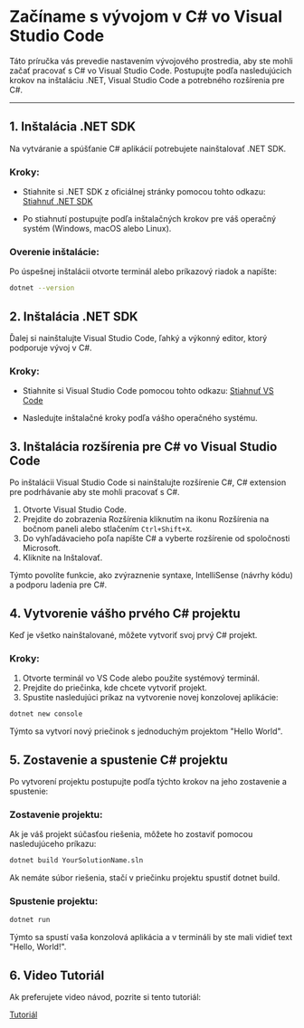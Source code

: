 # Začíname s vývojom v C# vo Visual Studio Code

Táto príručka vás prevedie nastavením vývojového prostredia, aby ste mohli začať pracovať s C# vo Visual Studio Code. Postupujte podľa nasledujúcich krokov na inštaláciu .NET, Visual Studio Code a potrebného rozšírenia pre C#.

---

## 1. Inštalácia .NET SDK

Na vytváranie a spúšťanie C# aplikácií potrebujete nainštalovať .NET SDK.

### Kroky:

- Stiahnite si .NET SDK z oficiálnej stránky pomocou tohto odkazu:  
  [Stiahnuť .NET SDK](https://bit.ly/dotnetcoresdk_techdecode)

- Po stiahnutí postupujte podľa inštalačných krokov pre váš operačný systém (Windows, macOS alebo Linux).

### Overenie inštalácie:

Po úspešnej inštalácii otvorte terminál alebo príkazový riadok a napíšte:

```bash
dotnet --version
```

## 2. Inštalácia .NET SDK

Ďalej si nainštalujte Visual Studio Code, ľahký a výkonný editor, ktorý podporuje vývoj v C#.

### Kroky:

- Stiahnite si Visual Studio Code pomocou tohto odkazu:
  [Stiahnuť VS Code](https://code.visualstudio.com/)
  
- Nasledujte inštalačné kroky podľa vášho operačného systému.

## 3. Inštalácia rozšírenia pre C# vo Visual Studio Code

Po inštalácii Visual Studio Code si nainštalujte rozšírenie C#, C# extension pre podrhávanie aby ste mohli pracovať s C#.

1. Otvorte Visual Studio Code.
2. Prejdite do zobrazenia Rozšírenia kliknutím na ikonu Rozšírenia na bočnom paneli alebo stlačením `Ctrl+Shift+X`.
3. Do vyhľadávacieho poľa napíšte C# a vyberte rozšírenie od spoločnosti Microsoft.
4. Kliknite na Inštalovať.

Týmto povolíte funkcie, ako zvýraznenie syntaxe, IntelliSense (návrhy kódu) a podporu ladenia pre C#.

## 4. Vytvorenie vášho prvého C# projektu

Keď je všetko nainštalované, môžete vytvoriť svoj prvý C# projekt.

### Kroky:

1. Otvorte terminál vo VS Code alebo použite systémový terminál.
2. Prejdite do priečinka, kde chcete vytvoriť projekt.
3. Spustite nasledujúci príkaz na vytvorenie novej konzolovej aplikácie:

```bash
dotnet new console
```
Týmto sa vytvorí nový priečinok s jednoduchým projektom "Hello World".

## 5. Zostavenie a spustenie C# projektu

Po vytvorení projektu postupujte podľa týchto krokov na jeho zostavenie a spustenie:

### Zostavenie projektu:

Ak je váš projekt súčasťou riešenia, môžete ho zostaviť pomocou nasledujúceho príkazu:

```bash
dotnet build YourSolutionName.sln
```
Ak nemáte súbor riešenia, stačí v priečinku projektu spustiť dotnet build.

### Spustenie projektu:

```bash
dotnet run
```

Týmto sa spustí vaša konzolová aplikácia a v termináli by ste mali vidieť text "Hello, World!".

## 6. Video Tutoriál 

Ak preferujete video návod, pozrite si tento tutoriál:

[Tutoriál](https://www.youtube.com/watch?v=CO4BGZOuUkM)





  
